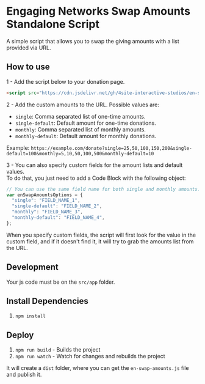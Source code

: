 # Engaging Networks Swap Amounts Standalone Script

A simple script that allows you to swap the giving amounts with a list provided via URL.

## How to use

1 - Add the script below to your donation page.

```html
<script src="https://cdn.jsdelivr.net/gh/4site-interactive-studios/en-swap-amountg@latest/dist/en-swap-amounts.js"></script>
```

2 - Add the custom amounts to the URL. Possible values are:

- `single`: Comma separated list of one-time amounts.
- `single-default`: Default amount for one-time donations.
- `monthly`: Comma separated list of monthly amounts.
- `monthly-default`: Default amount for monthly donations.

Example: `https://example.com/donate?single=25,50,100,150,200&single-default=100&monthly=5,10,50,100,500&monthly-default=10`

3 - You can also specify custom fields for the amount lists and default values.  
To do that, you just need to add a Code Block with the following object:

```javascript
// You can use the same field name for both single and monthly amounts.
var enSwapAmountsOptions = {
  "single": "FIELD_NAME_1",
  "single-default": "FIELD_NAME_2",
  "monthly": "FIELD_NAME_3",
  "monthly-default": "FIELD_NAME_4",
};
```

When you specify custom fields, the script will first look for the value in the custom field, and if it doesn't find it, it will try to grab the amounts list from the URL.

## Development

Your js code must be on the `src/app` folder.

## Install Dependencies

1. `npm install`

## Deploy

1. `npm run build` - Builds the project
2. `npm run watch` - Watch for changes and rebuilds the project

It will create a `dist` folder, where you can get the `en-swap-amounts.js` file and publish it.
